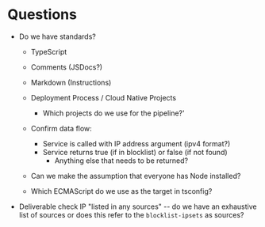 # Questions

- Do we have standards?

  - TypeScript
  - Comments (JSDocs?)
  - Markdown (Instructions)
  - Deployment Process / Cloud Native Projects

    - Which projects do we use for the pipeline?'

  - Confirm data flow:

    - Service is called with IP address argument (ipv4 format?)
    - Service returns true (if in blocklist) or false (if not found)
      - Anything else that needs to be returned?

  - Can we make the assumption that everyone has Node installed?
  - Which ECMAScript do we use as the target in tsconfig?

- Deliverable check IP "listed in any sources" -- do we have an exhaustive list of sources or does this refer to the `blocklist-ipsets` as sources?
